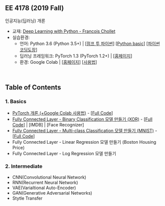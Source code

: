 ## EE 4178 (2019 Fall)

인공지능(딥러닝) 개론

* 교재: [Deep Learning with Python - Francois Chollet](https://www.pdfdrive.com/deep-learning-with-python-e54511249.html)
* 실습환경:
  * 언어: Python 3.6 (Python 3.5+) | [[점프 투 파이썬](https://wikidocs.net/book/1)] [[Python basic](https://wikidocs.net/book/1553)] [[파이썬 코딩도장](https://dojang.io/course/view.php?id=7)]
  * 딥러닝 프레임워크: PyTorch 1.3 (PyTorch 1.2+) | [[홈페이지](https://pytorch.org)]
  * 환경: Google Colab | [[홈페이지](https://colab.research.google.com/notebooks/welcome.ipynb)] [[사용법](https://drive.google.com/open?id=11B7cjkW0KVMZv-yqxHDhg0TUE3CESYSx)]

<br>

## Table of Contents

### 1. Basics

* [PyTorch 개론 (+Google Colab 사용법)](https://nbviewer.jupyter.org/github/gamchanr/TA-EE4178/blob/master/01-basics/intro_pytorch/intro_pytorch.ipynb) - [[Full Code](https://github.com/gamchanr/TA-EE4178/blob/master/01-basics/intro_pytorch/intro_pytorch.py)]
* [Fully Connected Layer - Binary Classification 모델 만들기 (XOR)](https://nbviewer.jupyter.org/github/gamchanr/TA-EE4178/blob/master/01-basics/classification/classification.ipynb) - [[Full Code](https://github.com/gamchanr/TA-EE4178/blob/master/01-basics/classification/binary_classification-xor.py)] | [IMDB] | [Face Recognizer]
* [Fully Connected Layer - Multi-class Classification 모델 만들기 (MNIST)](https://nbviewer.jupyter.org/github/gamchanr/TA-EE4178/blob/master/01-basics/classification/classification.ipynb#border1) - [[Full Code](https://github.com/gamchanr/TA-EE4178/blob/master/01-basics/classification/multiclass_classification-mnist.py)]
* Fully Connected Layer - Linear Regression 모델 만들기 (Boston Housing Price)
* Fully Connected Layer - Log Regression 모델 만들기

### 2. Intermediate

* CNN(Convolutional Neural Network)
* RNN(Recurrent Neural Network)
* VAE(Varialtional Auto-Encoder)
* GAN(Generative Adversarial Networks)
* Stytle Transfer



<!---
https://hackernoon.com/binary-face-classifier-using-pytorch-2d835ccb7816
https://m.blog.naver.com/PostView.nhn?blogId=gkvmsp&logNo=221485860027&proxyReferer=https%3A%2F%2Fwww.google.com%2F

3. Advanced

- Custom Dataloader
- Paper Implementation
- Custom Modeling
- PyTorch for mobile

cf. Training Tips

- Train-Val-Test / Overfitting-Underfitting
- Pre-trained Model Fine-Tuning
- Data Augmentation

--->

